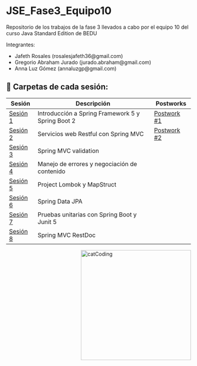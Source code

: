# JSE_Fase3_Equipo10
Repositorio de los trabajos de la fase 3 llevados a cabo por el equipo 10 del curso Java Standard Edition de BEDU
 
Integrantes:
<ul>
  <li>Jafeth Rosales           (rosalesjafeth36@gmail.com)</li>
  <li>Gregorio Abraham Jurado  (jurado.abraham@gmail.com) </li>
  <li> Anna Luz Gómez           (annaluzgp@gmail.com)</li>
</ul>


## :bookmark_tabs: Carpetas de cada sesión:

<div align="left">

| Sesión                 | Descripción                                     | Postworks                                                               |
|------------------------|-------------------------------------------------|-------------------------------------------------------------------------|
| [Sesión 1](./Sesion1) | Introducción a Spring Framework 5 y Spring Boot 2| [Postwork #1](./TrabajoFinal/Sesion1)                                   |
| [Sesión 2](./Sesion2) | Servicios web Restful con Spring MVC | [Postwork #2](./TrabajoFinal/FinalProject/Redireccionadores/README2.md) |
| [Sesión 3](./Sesion3) | Spring MVC validation |                                                                         |
| [Sesión 4](./Sesion4) | Manejo de errores y negociación de contenido |                                                                         |
| [Sesión 5](./Sesion5) |Project Lombok y MapStruct |                                                                         |
| [Sesión 6](./Sesion6) |Spring Data JPA |                                                                         |
| [Sesión 7](./Sesion7) |Pruebas unitarias con Spring Boot y Junit 5|                                                                         |
| [Sesión 8](./Sesion8) |Spring MVC RestDoc |                                                                         |

<img align="right" src="https://media.giphy.com/media/3oKIPnAiaMCws8nOsE/giphy.gif" alt="catCoding" width="300"/>
 </div>
